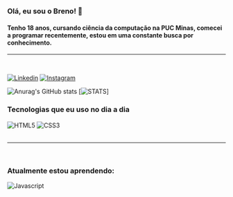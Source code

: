 ### Olá, eu sou o Breno! 👋 
#### Tenho 18 anos, cursando ciência da computação na PUC Minas, comecei a programar recentemente, estou em uma constante busca por conhecimento.
<hr> </br>

[![Linkedin](https://img.shields.io/badge/LinkedIn-0077B5?style=for-the-badge&logo=linkedin&logoColor=white)](https://www.linkedin.com/in/breno-pires-santos-98b192256/)
[![Instagram](https://img.shields.io/badge/Instagram-E4405F?style=for-the-badge&logo=instagram&logoColor=white)](https://www.instagram.com/brenop1509/)

![Anurag's GitHub stats](https://github-readme-stats.vercel.app/api?username=brenodft&show_icons=true&theme=radical)
[![STATS](https://github-readme-stats.vercel.app/api/top-langs/?username=brenodft&theme=blue-green)]

### Tecnologias que eu uso no dia a dia
<div style="display: inline_block">
<img align="center" alt=HTML5 src="https://img.shields.io/badge/HTML5-E34F26?style=for-the-badge&logo=html5&logoColor=white" />
<img align="center" alt=CSS3 src="https://img.shields.io/badge/CSS3-1572B6?style=for-the-badge&logo=css3&logoColor=white" />
</div>
</br><hr></br>

### Atualmente estou aprendendo:

<img align="center" alt=Javascript src="https://img.shields.io/badge/JavaScript-F7DF1E?style=for-the-badge&logo=javascript&logoColor=black" />

